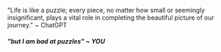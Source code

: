 "Life is like a puzzle; every piece,
 no matter how small or seemingly insignificant, 
plays a vital role in completing the beautiful picture of our journey." ~ ChatGPT
##### "but I am bad at puzzles" ~ YOU
